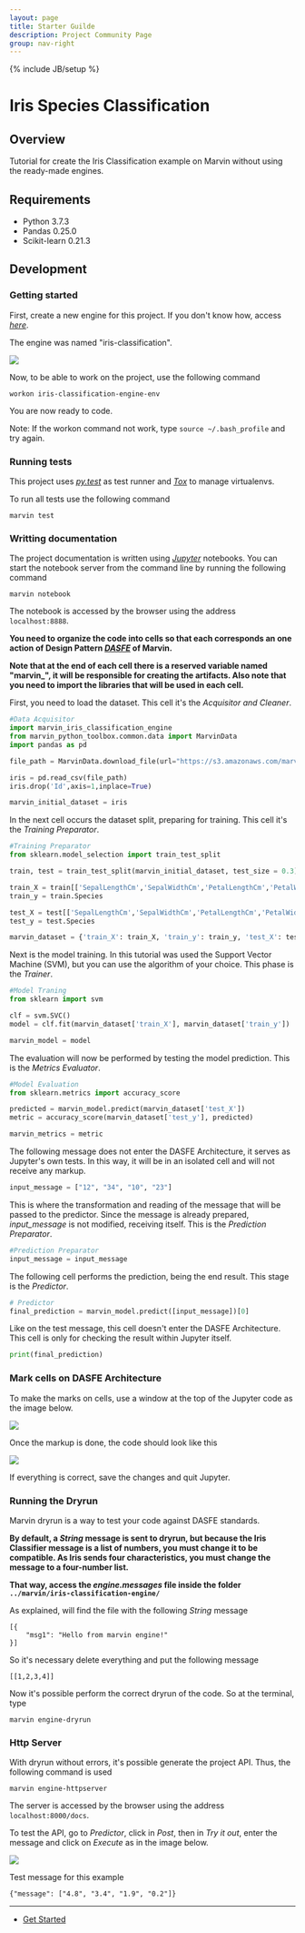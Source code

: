 ```yaml
---
layout: page
title: Starter Guilde
description: Project Community Page
group: nav-right
---
```

<!--
{% comment %}
Licensed to the Apache Software Foundation (ASF) under one or more
contributor license agreements.  See the NOTICE file distributed with
this work for additional information regarding copyright ownership.
The ASF licenses this file to you under the Apache License, Version 2.0
(the "License"); you may not use this file except in compliance with
the License.  You may obtain a copy of the License at

http://www.apache.org/licenses/LICENSE-2.0

Unless required by applicable law or agreed to in writing, software
distributed under the License is distributed on an "AS IS" BASIS,
WITHOUT WARRANTIES OR CONDITIONS OF ANY KIND, either express or implied.
See the License for the specific language governing permissions and
limitations under the License.
{% endcomment %}
-->

{% include JB/setup %}

# Iris Species Classification

## Overview

Tutorial for create the Iris Classification example on Marvin without using the ready-made engines.


## Requirements

 - Python 3.7.3
 - Pandas 0.25.0
 - Scikit-learn 0.21.3

## Development

### Getting started

First, create a new engine for this project. If you don't know how, access *[here](/marvin-platform-book/ch3_get_started/create_engine)*.

The engine was named "iris-classification". 

![](/assets/get-started/iris-create-engine.png)

Now, to be able to work on the project, use the following command

```
workon iris-classification-engine-env
```

You are now ready to code.

Note: If the workon command not work, type `source ~/.bash_profile` and try again. 

### Running tests

This project uses *[py.test](http://pytest.org/)* as test runner and *[Tox](https://tox.readthedocs.io)* to manage virtualenvs.

To run all tests use the following command

```
marvin test
```

### Writting documentation

The project documentation is written using *[Jupyter](http://jupyter.readthedocs.io/)* notebooks. 
You can start the notebook server from the command line by running the following command

```
marvin notebook
```

The notebook is accessed by the browser using the address `localhost:8888`.

**You need to organize the code into cells so that each corresponds an one action of Design Pattern *[DASFE](/marvin-platform-book/ch1_main_components/dasfe)* of Marvin.**

**Note that at the end of each cell there is a reserved variable named "marvin_", it will be responsible for creating the artifacts. Also note that you need to import the libraries that will be used in each cell.**

First, you need to load the dataset. This cell it's the *Acquisitor and Cleaner*. 

```python
#Data Acquisitor
import marvin_iris_classification_engine
from marvin_python_toolbox.common.data import MarvinData
import pandas as pd

file_path = MarvinData.download_file(url="https://s3.amazonaws.com/marvin-engines-data/Iris.csv")

iris = pd.read_csv(file_path)
iris.drop('Id',axis=1,inplace=True)

marvin_initial_dataset = iris
```

In the next cell occurs the dataset split, preparing for training. This cell it's the *Training Preparator*.

```python
#Training Preparator
from sklearn.model_selection import train_test_split

train, test = train_test_split(marvin_initial_dataset, test_size = 0.3)

train_X = train[['SepalLengthCm','SepalWidthCm','PetalLengthCm','PetalWidthCm']]
train_y = train.Species

test_X = test[['SepalLengthCm','SepalWidthCm','PetalLengthCm','PetalWidthCm']]
test_y = test.Species

marvin_dataset = {'train_X': train_X, 'train_y': train_y, 'test_X': test_X, 'test_y': test_y}
```

Next is the model training. In this tutorial was used the Support Vector Machine (SVM), but you can use the algorithm of your choice. This phase is the *Trainer*.

```python
#Model Traning
from sklearn import svm

clf = svm.SVC()
model = clf.fit(marvin_dataset['train_X'], marvin_dataset['train_y'])

marvin_model = model
```

The evaluation will now be performed by testing the model prediction. This is the *Metrics Evaluator*.

```python
#Model Evaluation
from sklearn.metrics import accuracy_score

predicted = marvin_model.predict(marvin_dataset['test_X'])
metric = accuracy_score(marvin_dataset['test_y'], predicted)

marvin_metrics = metric
```

The following message does not enter the DASFE Architecture, it serves as Jupyter's own tests. In this way, it will be in an isolated cell and will not receive any markup.

```python
input_message = ["12", "34", "10", "23"]
```

This is where the transformation and reading of the message that will be passed to the predictor. Since the message is already prepared, *input_message* is not modified, receiving itself. This is the *Prediction Preparator*.

```python
#Prediction Preparator
input_message = input_message
```

The following cell performs the prediction, being the end result. This stage is the *Predictor*.

```python
# Predictor
final_prediction = marvin_model.predict([input_message])[0] 
```

Like on the test message, this cell doesn't enter the DASFE Architecture. This cell is only for checking the result within Jupyter itself.

```python
print(final_prediction)
```

### Mark cells on DASFE Architecture

To make the marks on cells, use a window at the top of the Jupyter code as the image below.

![](/assets/get-started/dasfe-marvin.png)

Once the markup is done, the code should look like this

![](/assets/get-started/marked.png)

If everything is correct, save the changes and quit Jupyter.

### Running the Dryrun

Marvin dryrun is a way to test your code against DASFE standards.

**By default, a *String* message is sent to dryrun, but because the Iris Classifier message is a list of numbers, you must change it to be compatible. As Iris sends four characteristics, you must change the message to a four-number list.**

**That way, access the *engine.messages* file inside the folder `../marvin/iris-classification-engine/`**

As explained, will find the file with the following *String* message 

```
[{
	"msg1": "Hello from marvin engine!"
}]
```

So it's necessary delete everything and put the following message

```
[[1,2,3,4]]
```

Now it's possible perform the correct dryrun of the code. So at the terminal, type

```
marvin engine-dryrun
```

### Http Server

With dryrun without errors, it's possible generate the project API. Thus, the following command is used

```
marvin engine-httpserver
```

The server is accessed by the browser using the address `localhost:8000/docs`.

To test the API, go to *Predictor*, click in *Post*, then in *Try it out*, enter the message and click on *Execute* as in the image below.

![](/assets/get-started/predictor.png)

Test message for this example

```
{"message": ["4.8", "3.4", "1.9", "0.2"]}
```

----

* [Get Started](/marvin-platform-book/ch3_get_started/overview)
